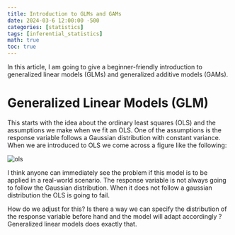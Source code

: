 ```yaml
---
title: Introduction to GLMs and GAMs
date: 2024-03-6 12:00:00 -500
categories: [statistics]
tags: [inferential_statistics]
math: true
toc: true
---
```


In this article, I am going to give a beginner-friendly introduction to generalized linear models (GLMs) and generalized additive models (GAMs).

# Generalized Linear Models (GLM) 

This starts with the idea about the ordinary least squares (OLS) and the assumptions we make when we fit an OLS. One of the assumptions is the response variable follows a Gaussian distribution with constant variance. When we are introduced to OLS we come across a figure like the following:

![ols](https://i.ibb.co/5xsFKVV/chrome-j5j-Tu-I7-Ar-N.png)

I think anyone can immediately see the problem if this model is to be applied in a real-world scenario. The response variable is not always going to follow the Gaussian distribution. When it does not follow a gaussian distribution the OLS is going to fail. 

How do we adjust for this? Is there a way we can specify the distribution of the response variable before hand and the model will adapt accordingly ?  Generalized linear models does exactly that. 